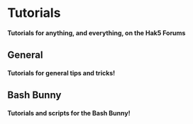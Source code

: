 # Tutorials
#### Tutorials for anything, and everything, on the Hak5 Forums

## General
#### Tutorials for general tips and tricks!

## Bash Bunny
#### Tutorials and scripts for the Bash Bunny!
